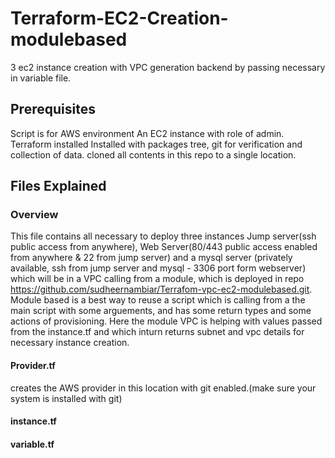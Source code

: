 # Terraform-EC2-Creation-modulebased
3 ec2 instance creation with VPC generation backend by passing necessary in variable file.

## Prerequisites
Script is for AWS environment
An EC2 instance with role of admin. 
Terraform installed
Installed with packages tree, git for verification and collection of data.
cloned all contents in this repo to a single location.

## Files Explained

### Overview
This file contains all necessary to deploy three instances Jump server(ssh public access from anywhere), Web Server(80/443 public access enabled from anywhere & 22 from jump server)  and a mysql server (privately available, ssh from jump server and mysql - 3306 port form webserver) which will be in a VPC calling from a module, which is deployed in repo https://github.com/sudheernambiar/Terrafom-vpc-ec2-modulebased.git. 
Module based is a best way to reuse a script which is calling from a the main script with some arguements, and has some return types and some actions of provisioning. Here the module VPC is helping with values passed from the instance.tf and which inturn returns subnet and vpc details for necessary instance creation.
#### Provider.tf
creates the AWS provider in this location with git enabled.(make sure your system is installed with git)
#### instance.tf

#### variable.tf
